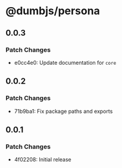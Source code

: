 # @dumbjs/persona

## 0.0.3

### Patch Changes

- e0cc4e0: Update documentation for `core`

## 0.0.2

### Patch Changes

- 71b9ba1: Fix package paths and exports

## 0.0.1

### Patch Changes

- 4f02208: Initial release
